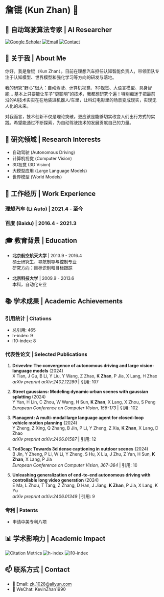# 詹锟 (Kun Zhan) 👋

## 🚀 自动驾驶算法专家 | AI Researcher

[![Google Scholar](https://img.shields.io/badge/Google%20Scholar-4285F4?style=flat&logo=google-scholar&logoColor=white)](https://scholar.google.com/citations?user=1J061HIAAAAJ&hl=en)
[![Email](https://img.shields.io/badge/Email-zk__1028%40aliyun.com-D14836?style=flat&logo=gmail&logoColor=white)](mailto:zk_1028@aliyun.com)
[![Contact](https://img.shields.io/badge/Contact-Available%20on%20Request-25D366?style=flat&logo=whatsapp&logoColor=white)](mailto:zk_1028@aliyun.com)

## 🔭 关于我 | About Me

你好，我是詹锟（Kun Zhan）。目前在理想汽车担任认知智能负责人，带领团队专注于认知模型、世界模型和强化学习等方向的研发与落地。

我的研究"野心"很大：自动驾驶、计算机视觉、3D视觉、大语言模型、具身智能… 基本上只要能让车子"更聪明"的技术，我都想研究个遍！特别痴迷于把最前沿的AI技术实实在在地装进机器人/车里，让科幻电影里的场景变成现实，实现无人化的未来。

对我而言，技术创新不仅是理论突破，更应该是能够切实改变人们出行方式的实践。希望能通过不断探索，为自动驾驶技术的发展贡献自己的力量。

## 🌟 研究领域 | Research Interests

- 自动驾驶 (Autonomous Driving)
- 计算机视觉 (Computer Vision)
- 3D视觉 (3D Vision)
- 大模型应用 (Large Language Models)
- 世界模型 (World Models)

## 💼 工作经历 | Work Experience

### 理想汽车 (Li Auto) | 2021.4 - 至今

### 百度 (Baidu) | 2016.4 - 2021.3

## 🎓 教育背景 | Education

- **北京航空航天大学** | 2013.9 - 2016.4  
  硕士研究生，导航制导与控制专业  
  研究方向：目标识别和目标跟踪

- **北京科技大学** | 2009.9 - 2013.6  
  本科，自动化专业

## 📚 学术成果 | Academic Achievements

### 引用统计 | Citations
- 总引用: 465
- h-index: 9
- i10-index: 8

### 代表性论文 | Selected Publications

1. **Drivevlm: The convergence of autonomous driving and large vision-language models** (2024)  
   X Tian, J Gu, B Li, Y Liu, Y Wang, Z Zhao, **K Zhan**, P Jia, X Lang, H Zhao  
   *arXiv preprint arXiv:2402.12289* | 引用: 107

2. **Street gaussians: Modeling dynamic urban scenes with gaussian splatting** (2024)  
   Y Yan, H Lin, C Zhou, W Wang, H Sun, **K Zhan**, X Lang, X Zhou, S Peng  
   *European Conference on Computer Vision, 156-173* | 引用: 102

3. **Planagent: A multi-modal large language agent for closed-loop vehicle motion planning** (2024)  
   Y Zheng, Z Xing, Q Zhang, B Jin, P Li, Y Zheng, Z Xia, **K Zhan**, X Lang, D Zhao  
   *arXiv preprint arXiv:2406.01587* | 引用: 12

4. **Tod3cap: Towards 3d dense captioning in outdoor scenes** (2024)  
   B Jin, Y Zheng, P Li, W Li, Y Zheng, S Hu, X Liu, J Zhu, Z Yan, H Sun, **K Zhan**, X Lang, P Jia  
   *European Conference on Computer Vision, 367-384* | 引用: 10

5. **Unleashing generalization of end-to-end autonomous driving with controllable long video generation** (2024)  
   E Ma, L Zhou, T Tang, Z Zhang, D Han, J Jiang, **K Zhan**, P Jia, X Lang, K Yu  
   *arXiv preprint arXiv:2406.01349* | 引用: 9

### 专利 | Patents
- 申请中美专利八项

## 📊 学术影响力 | Academic Impact

![Citation Metrics](https://img.shields.io/badge/Citations-465-blue)
![h-index](https://img.shields.io/badge/h--index-9-green)
![i10-index](https://img.shields.io/badge/i10--index-8-orange)

## 📫 联系方式 | Contact

- 📧 Email: zk_1028@aliyun.com
- 📱 WeChat: KevinZhan1990

